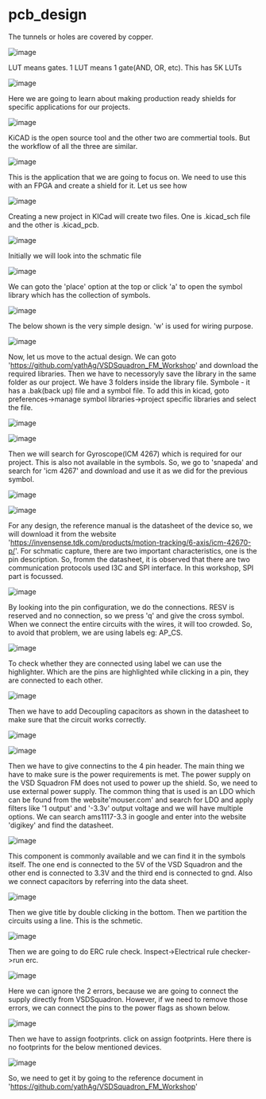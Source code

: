 # pcb_design

The tunnels or holes are covered by copper.

![image](https://github.com/user-attachments/assets/7452480f-1d8b-4480-8b77-3c37dc4c845f)

LUT means gates. 1 LUT means 1 gate(AND, OR, etc). This has 5K LUTs

![image](https://github.com/user-attachments/assets/5adbd60c-45b2-4883-a213-28d3a48d9527)

Here we are going to learn about making production ready shields for specific applications for our projects.

![image](https://github.com/user-attachments/assets/3d177cbe-b08f-4557-9706-d45fcd431ae0)

KiCAD is the open source tool and the other two are commertial tools. But the workflow of all the three are similar.

![image](https://github.com/user-attachments/assets/f1219506-07a1-4bdf-869c-27a4a58da053)

This is the application that we are going to focus on. We need to use this with an FPGA and create a shield for it. Let us see how

![image](https://github.com/user-attachments/assets/dd09ac4c-a659-41fa-9946-7a513d7b971c)

Creating a new project in KICad will create two files. One is .kicad_sch file and the other is .kicad_pcb.

![image](https://github.com/user-attachments/assets/0590de25-b1e2-49a5-881b-cb10261f4560)

Initially we will look into the schmatic file

![image](https://github.com/user-attachments/assets/5ad4cb71-00a2-4846-b95e-a412827e1067)

We can goto the 'place' option at the top or click 'a' to open the symbol library which has the collection of symbols.

![image](https://github.com/user-attachments/assets/b030ffc8-c8b9-4fdc-b5f2-7b9ac58086e6)

The below shown is the very simple design. 'w' is used for wiring purpose.

![image](https://github.com/user-attachments/assets/99125600-6a48-47b0-a39c-9a092ab563f6)

Now, let us move to the actual design.
We can goto 'https://github.com/yathAg/VSDSquadron_FM_Workshop' and download the required libraries. Then we have to necessoryly save the library in the same folder as our project. We have 3 folders inside the library file. Symbole - it has a .bak(back up) file and a symbol file. To add this in kicad, goto preferences->manage symbol libraries->project specific libraries and select the file.

![image](https://github.com/user-attachments/assets/e9973eb8-1eba-4844-a83e-b4c0eeb5268c)

![image](https://github.com/user-attachments/assets/9e1157e2-e75a-43de-b60b-93e70e7a9660)

Then we will search for Gyroscope(ICM 4267) which is required for our project. This is also not available in the symbols. So, we go to 'snapeda' and search for 'icm 4267' and download and use it as we did for the previous symbol.

![image](https://github.com/user-attachments/assets/943b9578-976f-4a68-9b46-9a32146e2a85)

![image](https://github.com/user-attachments/assets/7c7e5332-792d-46a9-bd40-f3e1bd55ad2f)

For any design, the reference manual is the datasheet of the device so, we will download it from the website 'https://invensense.tdk.com/products/motion-tracking/6-axis/icm-42670-p/'. For schmatic capture, there are two important characteristics, one is the pin description. So, fromm the datasheet, it is observed that there are two communication protocols used I3C and SPI interface. In this workshop, SPI part is focussed.

![image](https://github.com/user-attachments/assets/5ce3321f-1241-4d13-a69e-ee8ecd0cdc68)

By looking into the pin configuration, we do the connections. RESV is reserved and no connection, so we press 'q' and give the cross symbol. When we connect the entire circuits with the wires, it will too crowded. So, to avoid that problem, we are using labels eg: AP_CS.

![image](https://github.com/user-attachments/assets/18038cc5-8f9c-4ead-b8e0-8fcfbb2469a6)

To check whether they are connected using label we can use the highlighter. Which are the pins are highlighted while clicking in a pin, they are connected to each other.

![image](https://github.com/user-attachments/assets/190b4611-9c3b-4fb1-bb60-32ef18b9b723)

Then we have to add Decoupling capacitors as shown in the datasheet to make sure that the circuit works correctly.

![image](https://github.com/user-attachments/assets/6e43779a-74b2-4f79-b33b-ddb246941399)

![image](https://github.com/user-attachments/assets/be40a475-0927-4d3a-a77c-a1a7ad8153a4)

Then we have to give connectins to the 4 pin header. The main thing we have to make sure is the power requirements is met. The power supply on the VSD Squadron FM does not used to power up the shield. So, we need to use external power supply. The common thing that is used is an LDO which can be found from the website'mouser.com' and search for LDO and apply filters like '1 output' and '-3.3v' output voltage and we will have multiple options. We can search ams1117-3.3 in google and enter into the website 'digikey' and find the datasheet.

![image](https://github.com/user-attachments/assets/f6ffd96d-08a7-4282-ab96-92c90f26b714)

This component is commonly available and we can find it in the symbols itself. The one end is connected to the 5V of the VSD Squadron and the other end is connected to 3.3V and the third end is connected to gnd. Also we connect capacitors by referring into the data sheet.

![image](https://github.com/user-attachments/assets/61b424c8-0590-4684-93b6-4bd099694180)

Then we give title by double clicking in the bottom. Then we partition the circuits using a line. This is the schmetic.

![image](https://github.com/user-attachments/assets/5f1128b5-0d60-447a-9467-250e84350f12)

Then we are going to do ERC rule check. Inspect->Electrical rule checker->run erc.

![image](https://github.com/user-attachments/assets/deade9c5-cdfc-48f9-87e2-b56c58904e02)

Here we can ignore the 2 errors, because we are going to connect the supply directly from VSDSquadron. However, if we need to remove those errors, we can connect the pins to the power flags as shown below.

![image](https://github.com/user-attachments/assets/bca8da25-5412-4688-9c69-0b7987f20aaf)

Then we have to assign footprints. click on assign footprints. Here there is no footprints for the below mentioned devices.

![image](https://github.com/user-attachments/assets/2f9164a3-464a-476e-874f-5b65760b2158)

So, we need to get it by going to the reference document in 'https://github.com/yathAg/VSDSquadron_FM_Workshop'



